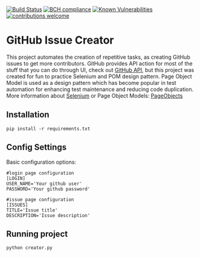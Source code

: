 [![Build Status](https://travis-ci.org/AAYBS/GIC.svg?branch=master)](https://travis-ci.org/AAYBS/GIC)
[![BCH compliance](https://bettercodehub.com/edge/badge/AAYBS/GIC?branch=master)](https://bettercodehub.com/)
[![Known Vulnerabilities](https://snyk.io/test/github/AAYBS/GIC/badge.svg?targetFile=requirements.txt)](https://snyk.io/test/github/AAYBS/GIC?targetFile=requirements.txt)
[![contributions welcome](https://img.shields.io/badge/contributions-welcome-brightgreen.svg?style=flat)](https://github.com/ZoranPandovski/al-go-rithms/issues)

# GitHub Issue Creator
This project automates the creation of repetitive tasks, as creating GitHub issues to get more contributors. 
GitHub provides API action for most of the stuff that you can do through UI, check out [GitHub API](https://developer.github.com/v3/), but this project was created for fun to practice Selenium and POM design pattern. Page Object Model is used as a design pattern which has become popular in test automation for enhancing test maintenance and reducing code duplication. More information about [Selenium](https://able.bio/ZoranPandovski/introduction-to-selenium--75njv2f) or Page Object Models: [PageObjects](https://github.com/SeleniumHQ/selenium/wiki/PageObjects)

## Installation
```
pip install -r requirements.txt
```

## Config Settings
Basic configuration options:
```
#login page configuration
[LOGIN]
USER_NAME='Your github user'
PASSWORD='Your github password'

#issue page configuration
[ISSUES]
TITLE='Issue title'
DESCRIPTION='Issue description'
```

## Running project
```
python creator.py
```
